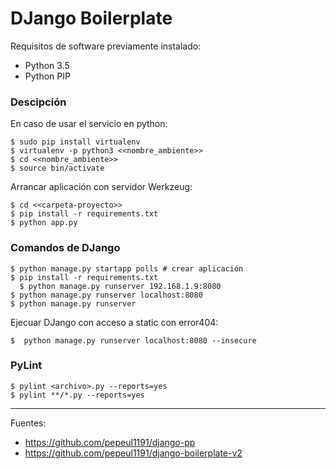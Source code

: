 # DJango Boilerplate

Requisitos de software previamente instalado:

+ Python 3.5
+ Python PIP

### Descipción

En caso de usar el servicio en python:

    $ sudo pip install virtualenv
    $ virtualenv -p python3 <<nombre_ambiente>>
    $ cd <<nombre_ambiente>>
    $ source bin/activate

Arrancar aplicación con servidor Werkzeug:

    $ cd <<carpeta-proyecto>>
    $ pip install -r requirements.txt
    $ python app.py

### Comandos de DJango

    $ python manage.py startapp polls # crear aplicación
    $ pip install -r requirements.txt
	  $ python manage.py runserver 192.168.1.9:8080
    $ python manage.py runserver localhost:8080
    $ python manage.py runserver

Ejecuar DJango con acceso a static con error404:

    $  python manage.py runserver localhost:8080 --insecure

### PyLint

    $ pylint <archivo>.py --reports=yes
    $ pylint **/*.py --reports=yes

---

Fuentes:

+ https://github.com/pepeul1191/django-pp
+ https://github.com/pepeul1191/django-boilerplate-v2
